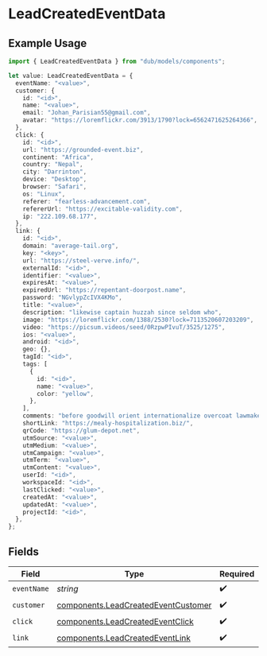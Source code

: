 # LeadCreatedEventData

## Example Usage

```typescript
import { LeadCreatedEventData } from "dub/models/components";

let value: LeadCreatedEventData = {
  eventName: "<value>",
  customer: {
    id: "<id>",
    name: "<value>",
    email: "Johan_Parisian55@gmail.com",
    avatar: "https://loremflickr.com/3913/1790?lock=6562471625264366",
  },
  click: {
    id: "<id>",
    url: "https://grounded-event.biz",
    continent: "Africa",
    country: "Nepal",
    city: "Darrinton",
    device: "Desktop",
    browser: "Safari",
    os: "Linux",
    referer: "fearless-advancement.com",
    refererUrl: "https://excitable-validity.com",
    ip: "222.109.68.177",
  },
  link: {
    id: "<id>",
    domain: "average-tail.org",
    key: "<key>",
    url: "https://steel-verve.info/",
    externalId: "<id>",
    identifier: "<value>",
    expiresAt: "<value>",
    expiredUrl: "https://repentant-doorpost.name",
    password: "NGvlypZcIVX4KMo",
    title: "<value>",
    description: "likewise captain huzzah since seldom who",
    image: "https://loremflickr.com/1388/2530?lock=7113520607203209",
    video: "https://picsum.videos/seed/0RzpwPIvuT/3525/1275",
    ios: "<value>",
    android: "<id>",
    geo: {},
    tagId: "<id>",
    tags: [
      {
        id: "<id>",
        name: "<value>",
        color: "yellow",
      },
    ],
    comments: "before goodwill orient internationalize overcoat lawmaker",
    shortLink: "https://mealy-hospitalization.biz/",
    qrCode: "https://glum-depot.net",
    utmSource: "<value>",
    utmMedium: "<value>",
    utmCampaign: "<value>",
    utmTerm: "<value>",
    utmContent: "<value>",
    userId: "<id>",
    workspaceId: "<id>",
    lastClicked: "<value>",
    createdAt: "<value>",
    updatedAt: "<value>",
    projectId: "<id>",
  },
};
```

## Fields

| Field                                                                                      | Type                                                                                       | Required                                                                                   | Description                                                                                |
| ------------------------------------------------------------------------------------------ | ------------------------------------------------------------------------------------------ | ------------------------------------------------------------------------------------------ | ------------------------------------------------------------------------------------------ |
| `eventName`                                                                                | *string*                                                                                   | :heavy_check_mark:                                                                         | N/A                                                                                        |
| `customer`                                                                                 | [components.LeadCreatedEventCustomer](../../models/components/leadcreatedeventcustomer.md) | :heavy_check_mark:                                                                         | N/A                                                                                        |
| `click`                                                                                    | [components.LeadCreatedEventClick](../../models/components/leadcreatedeventclick.md)       | :heavy_check_mark:                                                                         | N/A                                                                                        |
| `link`                                                                                     | [components.LeadCreatedEventLink](../../models/components/leadcreatedeventlink.md)         | :heavy_check_mark:                                                                         | N/A                                                                                        |